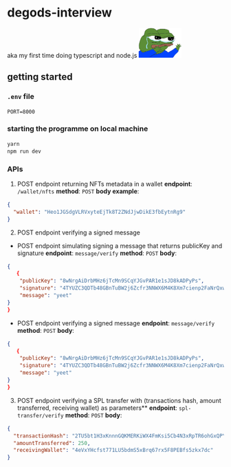 # degods-interview
aka my first time doing typescript and node.js 
<img src="assets/imgs/pepesad.jpeg" alt="drawing" style="width:100px;"/>

## getting started

### `.env` file

```
PORT=8000
```

### starting the programme on local machine

```sh
yarn
npm run dev
```

### APIs

1. POST endpoint returning NFTs metadata in a wallet
   **endpoint**: `/wallet/nfts`
   **method**: `POST`
   **body example**:

```json
{
  "wallet": "Heo1JGSdgVLRVxyteEjTk8T2ZNdJjwDikE3fbEytnRg9"
}
```

2. POST endpoint verifying a signed message

- POST endpoint simulating signing a message that returns publicKey and signature
  **endpoint**: `message/verify`
  **method**: `POST`
  **body**:

```json
{
   {
    "publicKey": "8wNrgAiDrbMHz6jTcMn9SCqYJGvPAR1e1sJD8kADPyPs",
    "signature": "4TYUZC3QDTb48GBnTuBW2j6Zcfr3NNWX6M4K8Xm7cienp2FaNrQxwYzKQcJVfoPQ6NtXjgTrB4aLLYRmtPd5CxSf",
    "message": "yeet"
}
}
```

- POST endpoint verifying a signed message
  **endpoint**: `message/verify`
  **method**: `POST`
  **body**:

```json
{
   {
    "publicKey": "8wNrgAiDrbMHz6jTcMn9SCqYJGvPAR1e1sJD8kADPyPs",
    "signature": "4TYUZC3QDTb48GBnTuBW2j6Zcfr3NNWX6M4K8Xm7cienp2FaNrQxwYzKQcJVfoPQ6NtXjgTrB4aLLYRmtPd5CxSf",
    "message": "yeet"
}
}
```

3. POST endpoint verifying a SPL transfer with (transactions hash, amount transferred, receiving wallet) as parameters\*\*
   **endpoint**: `spl-transfer/verify`
   **method**: `POST`
   **body**:

```json
{
  "transactionHash": "2TU5bt1H3xKnnnGQKMERKiWX4FmKsi5Cb4N3xRpTR6ohGxQPYXCFxvNcqp77tnood1kkePm54L165c5ZKd6gcSGW",
  "amountTransferred": 250,
  "receivingWallet": "4eVxYHcfst771LU5bdmS5xBrq67rx5F8PEBfs5zkx7dc"
}
```
